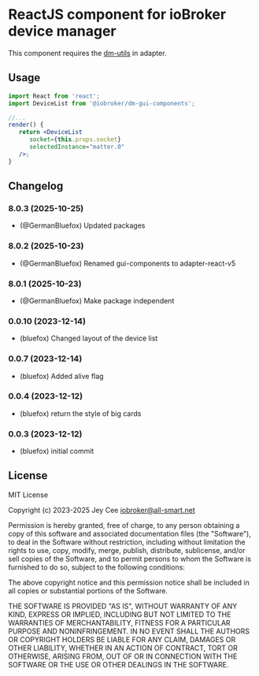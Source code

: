 # ReactJS component for ioBroker device manager

This component requires the [dm-utils](https://github.com/ioBroker/dm-utils) in adapter.

## Usage

```jsx
import React from 'react';
import DeviceList from '@iobroker/dm-gui-components';

//...
render() {
   return <DeviceList
      socket={this.props.socket}
      selectedInstance="matter.0"
   />;
}
```

<!--
	Placeholder for the next version (at the beginning of the line):
	### **WORK IN PROGRESS**
-->

## Changelog
### 8.0.3 (2025-10-25)
- (@GermanBluefox) Updated packages

### 8.0.2 (2025-10-23)
- (@GermanBluefox) Renamed gui-components to adapter-react-v5

### 8.0.1 (2025-10-23)

-   (@GermanBluefox) Make package independent

### 0.0.10 (2023-12-14)

-   (bluefox) Changed layout of the device list

### 0.0.7 (2023-12-14)

-   (bluefox) Added alive flag

### 0.0.4 (2023-12-12)

-   (bluefox) return the style of big cards

### 0.0.3 (2023-12-12)

-   (bluefox) initial commit

## License

MIT License

Copyright (c) 2023-2025 Jey Cee <iobroker@all-smart.net>

Permission is hereby granted, free of charge, to any person obtaining a copy
of this software and associated documentation files (the "Software"), to deal
in the Software without restriction, including without limitation the rights
to use, copy, modify, merge, publish, distribute, sublicense, and/or sell
copies of the Software, and to permit persons to whom the Software is
furnished to do so, subject to the following conditions:

The above copyright notice and this permission notice shall be included in all
copies or substantial portions of the Software.

THE SOFTWARE IS PROVIDED "AS IS", WITHOUT WARRANTY OF ANY KIND, EXPRESS OR
IMPLIED, INCLUDING BUT NOT LIMITED TO THE WARRANTIES OF MERCHANTABILITY,
FITNESS FOR A PARTICULAR PURPOSE AND NONINFRINGEMENT. IN NO EVENT SHALL THE
AUTHORS OR COPYRIGHT HOLDERS BE LIABLE FOR ANY CLAIM, DAMAGES OR OTHER
LIABILITY, WHETHER IN AN ACTION OF CONTRACT, TORT OR OTHERWISE, ARISING FROM,
OUT OF OR IN CONNECTION WITH THE SOFTWARE OR THE USE OR OTHER DEALINGS IN THE
SOFTWARE.
